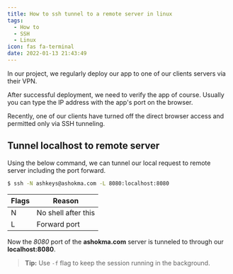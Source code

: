 ```yaml
---
title: How to ssh tunnel to a remote server in linux
tags:
  - How to
  - SSH
  - Linux
icon: fas fa-terminal
date: 2022-01-13 21:43:49
---
```



In our project, we regularly deploy our app to one of our clients servers via their VPN.

After successful deployment, we need to verify the app of course. Usually you can type the IP address with the app's port on the browser.

Recently, one of our clients have turned off the direct browser access and permitted only via SSH tunneling.

## Tunnel localhost to remote server

Using the below command, we can tunnel our local request to remote server including the port forward.

```sh
$ ssh -N ashkeys@ashokma.com -L 8080:localhost:8080
```

| Flags | Reason              |
| ----- | ------------------- |
| N     | No shell after this |
| L     | Forward port        |

Now the _8080_ port of the **ashokma.com** server is tunneled to through our **localhost:8080**.

> **Tip:** Use `-f` flag to keep the session running in the background.
